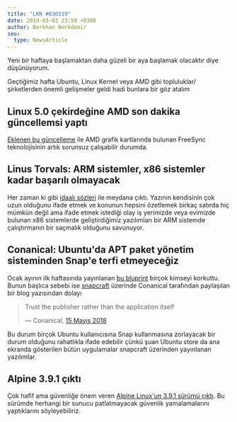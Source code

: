 ```yaml
---
title: "LKN #030319"
date: 2019-03-03 23:59 +0300
author: Berkhan Berkdemir
seo:
  type: NewsArticle
---
```


Yeni bir haftaya başlamaktan daha güzeli bir aya başlamak olacaktır diye
düşünüyorum.

Geçtiğimiz hafta Ubuntu, Linux Kernel veya AMD gibi topluluklar/şirketlerden
önemli gelişmeler geldi hadi bunlara bir göz atalım

## Linux 5.0 çekirdeğine AMD son dakika güncellemsi yaptı

[Eklenen bu güncelleme][son-dakika-amd-nin-linux-guncellemesi] ile AMD grafik
kartlarında bulunan FreeSync teknolojisinin artık sorunsuz çalışabilir durumda.

## Linus Torvals: ARM sistemler, x86 sistemler kadar başarılı olmayacak

Her zaman ki gibi [idaalı sözleri][linux-torvalds-in-arm-ve-x86-hakkinda-ki-yazisi]
ile meydana çıktı. Yazının kendisinin çok uzun olduğunu ifade etmek ve konunun
hepsini özetlemek birkaç satırda hiç mümkün değil ama ifade etmek istediği olay
iş yerimizde veya evimizde bulunan x86 sistemlerde geliştirdiğimiz yazılımları
bir ARM sistemde çalıştırmanın bir saçmalık olduğunu savunuyor.

## Conanical: Ubuntu'da APT paket yönetim sisteminden Snap'e terfi etmeyeceğiz

Ocak ayının ilk haftasında yayınlanan [bu bluprint](blueprints-launchpad-apt-to-snap)
birçok kimseyi korkuttu. Bunun başlıca sebebi ise [snapcraft](snapcraft-io)
üzerinde Conanical tarafından paylaşılan bir blog yazısından dolayı

> Trust the publisher rather than the application itself
>
> &mdash; Conanical, [15 Mayıs 2018][trust-and-security-in-the-snap-store]

Bu durum birçok Ubuntu kullanıcısına Snap kullanmasına zorlayacak bir durum
olduğunu rahatlıkla ifade edebilir çünkü şuan Ubuntu store da ana ekranda
gösterilen bütün uygulamalar snapcraft üzerinden yayınlanan yazılımlar.

## Alpine 3.9.1 çıktı

Çok hafif ama güvenliğe önem veren [Alpine Linux'un 3.9.1 sürümü çıktı][alpine-linux-3-9-1-surumu-cikti].
Bu sürümde herhangi bir sunucu patlatmayacak güvenlik yamalamalarını
yaptıklarını söyleyebiliriz.

[son-dakika-amd-nin-linux-guncellemesi]: https://lists.freedesktop.org/archives/dri-devel/2019-February/208820.html

[linux-torvalds-in-arm-ve-x86-hakkinda-ki-yazisi]: https://www.realworldtech.com/forum/?threadid=183440&curpostid=183486

[blueprints-launchpad-apt-to-snap]: https://blueprints.launchpad.net/ubuntu/+spec/package-management-default-snap
[snapcraft-io]: https://snapcraft.io
[trust-and-security-in-the-snap-store]: https://snapcraft.io/blog/trust-and-security-in-the-snap-store

[alpine-linux-3-9-1-surumu-cikti]: https://www.alpinelinux.org/posts/Alpine-3.9.1-released.html
